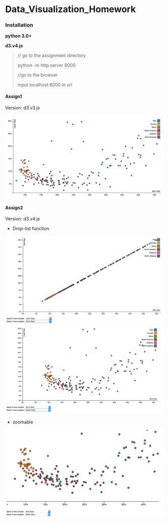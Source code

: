 # Data_Visualization_Homework

### Installation

**python 3.0+**

**d3.v4.js**

> // go to the assignment directory
> 
> python -m http.server 8000
> 
> //go to the browser
> 
> input localhost:8000 in url

#### Assign1
Version: d3.v3.js

![](./pic/1.png)



#### Assign2
Version: d3.v4.js

- Drop-list function

![](./pic/2.png)
![](./pic/3.png)

- zoomable

![](./pic/4.png)

